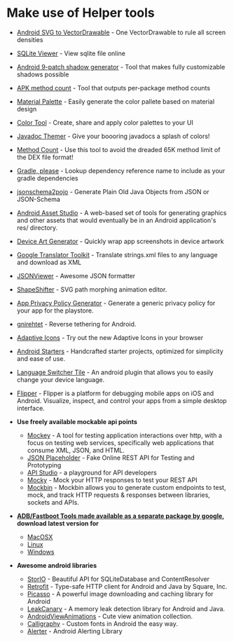 # Make use of Helper tools

- [Android SVG to VectorDrawable](https://inloop.github.io/svg2android/) - One VectorDrawable to rule all screen densities
- [SQLite Viewer](https://inloop.github.io/sqlite-viewer/) - View sqlite file online
- [Android 9-patch shadow generator](https://inloop.github.io/shadow4android/) - Tool that makes fully customizable shadows possible
- [APK method count](https://inloop.github.io/apk-method-count/) - Tool that outputs per-package method counts
- [Material Palette](https://www.materialpalette.com/) - Easily generate the color pallete based on material design
- [Color Tool](https://material.io/color/#!/) - Create, share and apply color palettes to your UI
- [Javadoc Themer](https://javadoc-themer.firebaseapp.com/) - Give your boooring javadocs a splash of colors!
- [Method Count](http://www.methodscount.com/) - Use this tool to avoid the dreaded 65K method limit of the DEX file format!
- [Gradle, please](https://gradleplease.appspot.com/) - Lookup dependency reference name to include as your gradle dependencies
- [jsonschema2pojo](http://www.jsonschema2pojo.org/) - Generate Plain Old Java Objects from JSON or JSON-Schema
- [Android Asset Studio](http://romannurik.github.io/AndroidAssetStudio/) - A web-based set of tools for generating graphics and other assets that would eventually be in an Android application's res/ directory.
- [Device Art Generator](https://developer.android.com/distribute/tools/promote/device-art.html) - Quickly wrap app screenshots in device artwork
- [Google Translator Toolkit](https://translate.google.com/toolkit/list?hl=en#translations/) - Translate strings.xml files to any language and download as XML
- [JSONViewer](http://jsonviewer.stack.hu/) - Awesome JSON formatter
- [ShapeShifter](https://alexjlockwood.github.io/ShapeShifter/) - SVG path morphing animation editor.
- [App Privacy Policy Generator](https://app-privacy-policy-generator.firebaseapp.com/) - Generate a generic privacy policy for your app for the playstore.
- [gnirehtet](https://github.com/Genymobile/gnirehtet) - Reverse tethering for Android.
- [Adaptive Icons](https://adapticon.tooo.io/) - Try out the new Adaptive Icons in your browser
- [Android Starters](http://androidstarters.com/) - Handcrafted starter projects, optimized for simplicity and ease of use.
- [Language Switcher Tile](https://github.com/AzimoLabs/Language-Switcher-Tile) - An android plugin that allows you to easily change your device language.
- [Flipper](https://fbflipper.com/) - Flipper is a platform for debugging mobile apps on iOS and Android. Visualize, inspect, and control your apps from a simple desktop interface.

- **Use freely available mockable api points**

  - [Mockey](https://github.com/clafonta/Mockey) - A tool for testing application interactions over http, with a focus on testing web services, specifically web applications that consume XML, JSON, and HTML.
  - [JSON Placeholder](http://jsonplaceholder.typicode.com/) - Fake Online REST API for Testing and Prototyping
  - [API Studio](http://apistudio.io/) - a playground for API developers
  - [Mocky](http://www.mocky.io/) - Mock your HTTP responses to test your REST API
  - [Mockbin](http://mockbin.com) - Mockbin allows you to generate custom endpoints to test, mock, and track HTTP requests & responses between libraries, sockets and APIs.


- **[ADB/Fastboot Tools made available as a separate package by google](https://plus.google.com/+ElliottHughes/posts/U3B6H3Sejvv), download latest version for**

  - [MacOSX](https://dl.google.com/android/repository/platform-tools-latest-darwin.zip)
  - [Linux](https://dl.google.com/android/repository/platform-tools-latest-linux.zip)
  - [Windows](https://dl.google.com/android/repository/platform-tools-latest-windows.zip)

- **Awesome android libraries**
  - [StorIO](https://github.com/pushtorefresh/storio) - Beautiful API for SQLiteDatabase and ContentResolver
  - [Retrofit](https://github.com/square/retrofit) - Type-safe HTTP client for Android and Java by Square, Inc.
  - [Picasso](https://github.com/square/picasso) - A powerful image downloading and caching library for Android
  - [LeakCanary](https://github.com/square/leakcanary) - A memory leak detection library for Android and Java.
  - [AndroidViewAnimations](https://github.com/daimajia/AndroidViewAnimations) - Cute view animation collection.
  - [Calligraphy](https://github.com/chrisjenx/Calligraphy) - Custom fonts in Android the easy way.
  - [Alerter](https://github.com/Tapadoo/Alerter) - Android Alerting Library